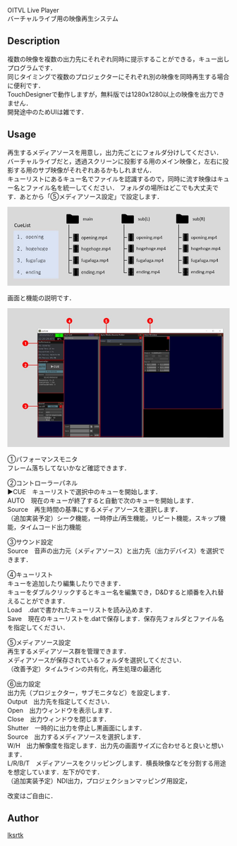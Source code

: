 OITVL Live Player  
バーチャルライブ用の映像再生システム



## Description
  
複数の映像を複数の出力先にそれぞれ同時に提示することができる，キュー出しプログラムです．  
同じタイミングで複数のプロジェクターにそれぞれ別の映像を同時再生する場合に便利です．  
TouchDesignerで動作しますが，無料版では1280x1280以上の映像を出力できません．  
開発途中のためUIは雑です．  
  

## Usage
  
再生するメディアソースを用意し，出力先ごとにフォルダ分けしてください．  
バーチャルライブだと，透過スクリーンに投影する用のメイン映像と，左右に投影する用のサブ映像がそれぞれあるかもしれません．  
キューリストにあるキュー名でファイルを認識するので，同時に流す映像はキュー名とファイル名を統一してください．
フォルダの場所はどこでも大丈夫です．あとから「⑤メディアソース設定」で設定します．
  
![フォルダ構成](https://github.com/lksrtk/oitvl_liveplayer/blob/master/image/folder.JPG)

    
  
画面と機能の説明です．  
  
![操作画面](https://github.com/lksrtk/oitvl_liveplayer/blob/master/image/ui.JPG)

  
①パフォーマンスモニタ  
フレーム落ちしてないかなど確認できます．  

②コントローラーパネル  
▶CUE　キューリストで選択中のキューを開始します．  
AUTO　現在のキューが終了すると自動で次のキューを開始します．  
Source　再生時間の基準にするメディアソースを選択します．  
（追加実装予定）シーク機能，一時停止/再生機能，リピート機能，スキップ機能，タイムコード出力機能  

③サウンド設定  
Source　音声の出力元（メディアソース）と出力先（出力デバイス）を選択できます．  

④キューリスト  
キューを追加したり編集したりできます．  
キューをダブルクリックするとキュー名を編集でき，D&Dすると順番を入れ替えることができます．  
Load　.datで書かれたキューリストを読み込めます．  
Save　現在のキューリストを.datで保存します．保存先フォルダとファイル名を指定してください．  

⑤メディアソース設定  
再生するメディアソース群を管理できます．  
メディアソースが保存されているフォルダを選択してください．  
（改善予定）タイムラインの共有化，再生処理の最適化  

⑥出力設定  
出力先（プロジェクター，サブモニタなど）を設定します．  
Output　出力先を指定してください．  
Open　出力ウィンドウを表示します．  
Close　出力ウィンドウを閉じます．  
Shutter　一時的に出力を停止し黒画面にします．  
Source　出力するメディアソースを選択します．  
W/H　出力解像度を指定します．出力先の画面サイズに合わせると良いと想います．  
L/R/B/T　メディアソースをクリッピングします．横長映像などを分割する用途を想定しています．左下が0です．  
（追加実装予定）NDI出力，プロジェクションマッピング用設定，  

改変はご自由に．
  
  
## Author
[lksrtk](https://github.com/lksrtk)

